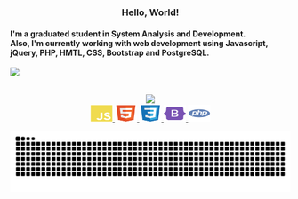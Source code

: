 <h3 align="center">Hello, World!</h3>

<h4>I'm a graduated student in System Analysis and Development. <br> 
Also, I'm currently working with web development using Javascript, jQuery, PHP, HMTL, CSS, Bootstrap and PostgreSQL.
</h4>
<a href="https://www.linkedin.com/in/evelyn-joaquim" target="_blank"><img src="https://img.shields.io/badge/-LinkedIn-%230077B5?style=for-the-badge&logo=linkedin&logoColor=white" target="_blank"></a> 

##

<div align="center">
  <a href="https://github.com/Evdjo">
    <img height="180em" src="https://github-readme-stats.vercel.app/api/top-langs/?username=Evdjo&layout=compact&langs_count=7&theme=dracula"/>
  <br> 
    <img height="30" width="40" src="https://raw.githubusercontent.com/devicons/devicon/master/icons/javascript/javascript-plain.svg">
    <img height="30" width="40" src="https://raw.githubusercontent.com/devicons/devicon/master/icons/html5/html5-original.svg">
    <img height="30" width="40" src="https://raw.githubusercontent.com/devicons/devicon/master/icons/css3/css3-original.svg">
    <img height="30" width="40" src=https://raw.githubusercontent.com/devicons/devicon/master/icons/bootstrap/bootstrap-plain.svg>
    <img height="30" width="40" src=https://raw.githubusercontent.com/devicons/devicon/master/icons/php/php-plain.svg>
</div>
    
<div align="center"> 
  
  ![Snake animation](https://github.com/Evdjo/Evdjo/blob/output/github-contribution-grid-snake.svg)
  
</div>






